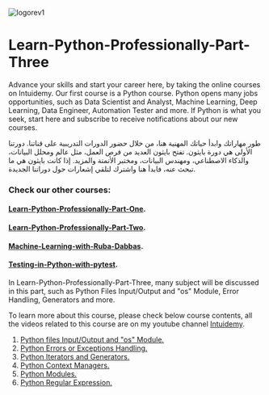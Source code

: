 ![logorev1](https://github.com/user-attachments/assets/d54a878d-7741-4325-87b4-7cdb96d919cb)
# Learn-Python-Professionally-Part-Three

Advance your skills and start your career here, by taking the online courses on Intuidemy. Our first course is a Python course. Python opens many jobs opportunities, such as Data Scientist and Analyst, Machine Learning, Deep Learning, Data Engineer, Automation Tester and more. If Python is what you seek, start here and subscribe to receive notifications about our new courses.

طور مهاراتك وابدأ حياتك المهنية هنا، من خلال حضور الدورات التدريبية على قناتنا. دورتنا الأولى هي دورة بايثون. تفتح بايثون العديد من فرص العمل، مثل عالم ومحلل البيانات، والذكاء الاصطناعي، ومهندس البيانات، ومختبر الأتمتة والمزيد. إذا كانت بايثون هي ما تبحث عنه، فابدأ هنا واشترك لتلقي إشعارات حول دوراتنا الجديدة.

### Check our other courses:
#### [Learn-Python-Professionally-Part-One](https://github.com/rubada/Learn-Python-Professionally-Part-One).
#### [Learn-Python-Professionally-Part-Two](https://github.com/rubada/Learn-Python-Professionally-Part-Two).
#### [Machine-Learning-with-Ruba-Dabbas](https://github.com/rubada/Machine-Learning-with-Ruba-Dabbas).
#### [Testing-in-Python-with-pytest](https://github.com/rubada/Testing-in-Python-with-pytest).


In Learn-Python-Professionally-Part-Three, many subject will be discussed in this part, such as Python Files Input/Output and "os" Module, Error Handling, Generators and more.

To learn more about this course, please check below course contents, all the videos related to this course are on my youtube channel [Intuidemy](https://www.youtube.com/@Intuidemy/playlists).

01. [Python files Input/Output and "os" Module.](https://www.youtube.com/playlist?list=PLD06In0ejHWaCZTlHP6piwnPzgIWu-54r)
02. [Python Errors or Exceptions Handling.](https://www.youtube.com/playlist?list=PLD06In0ejHWZIhNJyfoPB8b022mgx6Yk7)
03. [Python Iterators and Generators.](https://www.youtube.com/playlist?list=PLD06In0ejHWbAvci9YLXXkA1z_pk9fkaq)
04. [Python Context Managers.](https://www.youtube.com/playlist?list=PLD06In0ejHWa1XIWbeABkCiUpAqlAgxEW)
05. [Python Modules.](https://www.youtube.com/playlist?list=PLD06In0ejHWZv5BAaX5NBeZLcCZQxkNuA)
06. [Python Regular Expression.](https://www.youtube.com/playlist?list=PLD06In0ejHWaJviQBO-rVn6bE5-YzEmL6)  
